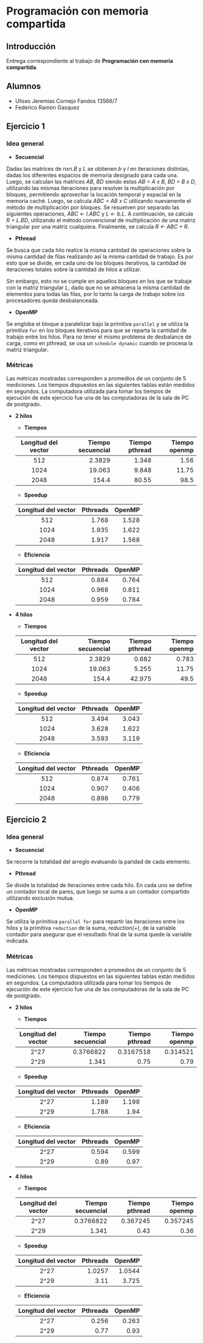 # Programación con memoria compartida

## Introducción

Entrega correspondiente al trabajo de **Programación con memoria compartida**.

## Alumnos

-   Ulises Jeremias Cornejo Fandos 13566/7
-   Federico Ramón Gasquez

## Ejercicio 1

### Idea general

-   **Secuencial**

Dadas las matrices de nxn._B_ y _L_ se obtienen _b_ y _l_ en iteraciones distintas,
dadas los diferentes espacios de memoria designado para cada una. Luego,
se calculan las matrices _AB_, _BD_ siendo estas _AB = A x B_, _BD = B x D_,
utilizando las mismas iteraciones para resolver la multiplicación por bloques,
permitiendo aprovechar la locación temporal y espacial en la memoria caché.
Luego, se calcula _ABC = AB x C_ utilizando nuevamente el método de
multiplicación por bloques. Se resuelven por separado las siguientes operaciones,
_ABC &lt;- l.ABC_ y _L &lt;- b.L_. A continuación, se calcula _R = L.BD_, utilizando
el método convencional de multiplicación de una matriz triangular por una matriz
cualquiera. Finalmente, se calcula _R &lt;- ABC + R_.

-   **Pthread**

Se busca que cada hilo realice la misma cantidad de operaciones sobre la
misma cantidad de filas realizando así la misma cantidad de trabajo.
Es por esto que se divide, en cada uno de los bloques iterativos,
la cantidad de iteraciones totales sobre la cantidad de hilos a utilizar.

Sin embargo, esto no se cumple en aquellos bloques en los que se trabaje
con la matriz triangular _L_, dado que no se almacena la misma cantidad de
elementos para todas las filas, por lo tanto la carga de trabajo sobre los
procesadores queda desbalanceada.

-   **OpenMP**

Se engloba el bloque a paralelizar bajo la primitiva `parallel`
y se utiliza la primitiva `for` en los bloques iterativos para que se reparta la
cantidad de trabajo entre los hilos. Para no tener el mismo problema
de desbalance de carga, como en pthread, se usa un `schedule dynamic`
cuando se procesa la matriz triangular.

### Métricas

Las métricas mostradas corresponden a promedios de un conjunto de 5 mediciones.
Los tiempos dispuestos en las siguientes tablas están medidos en segundos.
La computadora utilizada para tomar los tiempos de ejecución de este ejercicio
fue una de las computadoras de la sala de PC de postgrado.

-   **2 hilos**

    -   **Tiempos**

    | Longitud del vector | Tiempo secuencial | Tiempo pthread | Tiempo openmp |
    | :-----------------: | ----------------: | -------------: | ------------: |
    |          512        |            2.3829 |          1.348 |          1.56 |
    |         1024        |            19.063 |          9.848 |         11.75 |
    |         2048        |             154.4 |          80.55 |          98.5 |

    -   **Speedup**

    | Longitud del vector | Pthreads | OpenMP |
    | :-----------------: | -------: | -----: |
    |          512        |    1.768 |  1.528 |
    |         1024        |    1.935 |  1.622 |
    |         2048        |    1.917 |  1.568 |

    -   **Eficiencia**

    | Longitud del vector | Pthreads | OpenMP |
    | :-----------------: | -------: | -----: |
    |          512        |    0.884 |  0.764 |
    |         1024        |    0.968 |  0.811 |
    |         2048        |    0.959 |  0.784 |

-   **4 hilos**

    -   **Tiempos**

    | Longitud del vector | Tiempo secuencial | Tiempo pthread | Tiempo openmp |
    | :-----------------: | ----------------: | -------------: | ------------: |
    |          512        |            2.3829 |          0.682 |         0.783 |
    |         1024        |            19.063 |          5.255 |         11.75 |
    |         2048        |             154.4 |         42.975 |          49.5 |

    -   **Speedup**

    | Longitud del vector | Pthreads | OpenMP |
    | :-----------------: | -------: | -----: |
    |          512        |    3.494 |  3.043 |
    |         1024        |    3.628 |  1.622 |
    |         2048        |    3.593 |  3.119 |

    -   **Eficiencia**

    | Longitud del vector | Pthreads | OpenMP |
    | :-----------------: | -------: | -----: |
    |          512        |    0.874 |  0.761 |
    |         1024        |    0.907 |  0.406 |
    |         2048        |    0.898 |  0.779 |


## Ejercicio 2

### Idea general

-   **Secuencial**

Se recorre la totalidad del arreglo evaluando la paridad de cada elemento.

-   **Pthread**

Se divide la totalidad de iteraciones entre cada hilo. En cada uno
se define un contador local de pares, que luego se suma a un contador compartido
utilizando exclusión mutua.

-   **OpenMP**

Se utiliza la primitiva `parallel for` para repartir las iteraciones
entre los hilos y la primitiva `reduction` de la suma, _reduction(+)_, de la
variable contador para asegurar que el resultado final de la suma quede
la variable indicada.

### Métricas

Las métricas mostradas corresponden a promedios de un conjunto de 5 mediciones.
Los tiempos dispuestos en las siguientes tablas están medidos en segundos.
La computadora utilizada para tomar los tiempos de ejecución de este ejercicio
fue una de las computadoras de la sala de PC de postgrado.

-   **2 hilos**

    -   **Tiempos**

    | Longitud del vector | Tiempo secuencial | Tiempo pthread | Tiempo openmp |
    | :-----------------: | ----------------: | -------------: | ------------: |
    |         2^27        |         0.3766822 |      0.3167518 |      0.314521 |
    |         2^29        |             1.341 |           0.75 |          0.79 |

    -   **Speedup**

    | Longitud del vector | Pthreads | OpenMP |
    | :-----------------: | -------: | -----: |
    |         2^27        |    1.189 |  1.198 |
    |         2^29        |    1.788 |   1.94 |

    -   **Eficiencia**

    | Longitud del vector | Pthreads | OpenMP |
    | :-----------------: | -------: | -----: |
    |         2^27        |    0.594 |  0.599 |
    |         2^29        |     0.89 |   0.97 |

-   **4 hilos**

    -   **Tiempos**

    | Longitud del vector | Tiempo secuencial | Tiempo pthread | Tiempo openmp |
    | :-----------------: | ----------------: | -------------: | ------------: |
    |         2^27        |         0.3766822 |       0.367245 |      0.357245 |
    |         2^29        |             1.341 |           0.43 |          0.36 |

    -   **Speedup**

    | Longitud del vector | Pthreads |  OpenMP |
    | :-----------------: | -------: | -----: |
    |         2^27        |   1.0257 |  1.0544 |
    |         2^29        |     3.11 |   3.725 |

    -   **Eficiencia**

    | Longitud del vector | Pthreads | OpenMP |
    | :-----------------: | -------: | -----: |
    |         2^27        |    0.256 |  0.263 |
    |         2^29        |     0.77 |   0.93 |
